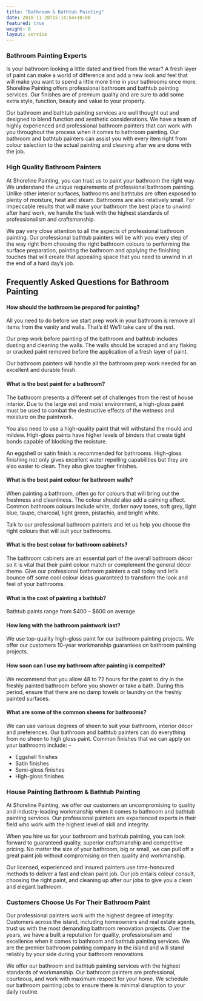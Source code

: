 ```yaml
---
title: "Bathroom & Bathtub Painting"
date: 2018-11-28T15:14:54+10:00
featured: true
weight: 8
layout: service
---
```

<section class="unique unique1">
<div class="container relative">
<div class="row flex">

<div class="col-xs-12 col-md-12">
<h3>Bathroom Painting Experts</h3>
<p></p><p>Is your bathroom looking a little dated and tired from the wear? A fresh layer of paint can make a world of difference and add a new look and feel that will make you want to spend a little more time in your bathrooms once more. Shoreline Painting offers professional bathroom and bathtub painting services. Our finishes are of premium quality and are sure to add some extra style, function, beauty and value to your property.</p>
<p>Our bathroom and bathtub painting services are well thought out and designed to blend function and aesthetic considerations. We have a team of highly experienced and professional bathroom painters that can work with you throughout the process when it comes to bathroom painting. Our bathroom and bathtub painters can assist you with every item right from colour selection to the actual painting and cleaning after we are done with the job.</p>
<p></p>
</div>
</div>
</div> 
</section>
<section class="unique unique2">
<div class="container relative">
<div class="row flex">
<div class="col-xs-12 col-md-12">
<h3>High Quality Bathroom Painters</h3>
<p></p><p>At Shoreline Painting, you can trust us to paint your bathroom the right way. We understand the unique requirements of professional bathroom painting. Unlike other interior surfaces, bathrooms and bathtubs are often exposed to plenty of moisture, heat and steam. Bathrooms are also relatively small. For impeccable results that will make your bathroom the best place to unwind after hard work, we handle the task with the highest standards of professionalism and craftsmanship.</p>
<p>We pay very close attention to all the aspects of professional bathroom painting. Our professional bathtub painters will be with you every step of the way right from choosing the right bathroom colours to performing the surface preparation, painting the bathroom and applying the finishing touches that will create that appealing space that you need to unwind in at the end of a hard day’s job.</p>
<p></p>
</div>
</div>
</div> 
</section>
<section class="faq">
<div class="container">
<h2 class="text-center mb pb-">Frequently Asked Questions for Bathroom Painting</h2>
<div class="col-sm-12">
<div class="accordion">
<h4 class="h6">How should the bathroom be prepared for painting? </h4>
<div class="accordion__hidden">
<p></p><p>All you need to do before we start prep work in your bathroom is remove all items from the vanity and walls. That’s it! We’ll take care of the rest.</p>
<p>Our prep work before painting of the bathroom and bathtub includes dusting and cleaning the walls. The walls should be scraped and any flaking or cracked paint removed before the application of a fresh layer of paint.</p>
<p>Our bathroom painters will handle all the bathroom prep work needed for an excellent and durable finish.</p>
<p></p>
</div>
</div>
<div class="accordion">
<h4 class="h6">What is the best paint for a bathroom?</h4>
<div class="accordion__hidden">
<p></p><p>The bathroom presents a different set of challenges from the rest of house interior. Due to the large wet and moist environment, a high-gloss paint must be used to combat the destructive effects of the wetness and moisture on the paintwork.</p>
<p>You also need to use a high-quality paint that will withstand the mould and mildew. High-gloss paints have higher levels of binders that create tight bonds capable of blocking the moisture.</p>
<p>An eggshell or satin finish is recommended for bathrooms. High-gloss finishing not only gives excellent water repelling capabilities but they are also easier to clean. They also give tougher finishes.</p>
<p></p>
</div>
</div>
<div class="accordion">
<h4 class="h6">What is the best paint colour for bathroom walls?</h4>
<div class="accordion__hidden">
<p></p><p>When painting a bathroom, often go for colours that will bring out the freshness and cleanliness. The colour should also add a calming effect. Common bathroom colours include white, darker navy tones, soft grey, light blue, taupe, charcoal, light green, pistachio, and bright white.</p>
<p>Talk to our professional bathroom painters and let us help you choose the right colours that will suit your bathrooms.</p>
<p></p>
</div>
</div>
<div class="accordion">
<h4 class="h6">What is the best colour for bathroom cabinets?</h4>
<div class="accordion__hidden">
<p></p><p>The bathroom cabinets are an essential part of the overall bathroom décor so it is vital that their paint colour match or complement the general décor theme. Give our professional bathroom painters a call today and let’s bounce off some cool colour ideas guaranteed to transform the look and feel of your bathrooms.</p>
<p></p>
</div>
</div>
</div>
<div class="col-sm-6">
<div class="accordion">
<h4 class="h6">What is the cost of painting a bathtub? </h4>
<div class="accordion__hidden">
<p></p><p>Bathtub paints range from $400 – $600 on average</p>
<p></p>
</div>
</div>
<div class="accordion">
<h4 class="h6">How long with the bathroom paintwork last? </h4>
<div class="accordion__hidden">
<p></p><p>We use top-quality high-gloss paint for our bathroom painting projects. We offer our customers 10-year workmanship guarantees on bathroom painting projects.</p>
<p></p>
</div>
</div>
<div class="accordion">
<h4 class="h6">How soon can I use my bathroom after painting is compelted?</h4>
<div class="accordion__hidden">
<p></p><p>We recommend that you allow 48 to 72 hours for the paint to dry in the freshly painted bathroom before you shower or take a bath. During this period, ensure that there are no damp towels or laundry on the freshly painted surfaces.</p>
<p></p>
</div>
</div>
<div class="accordion">
<h4 class="h6">What are some of the common sheens for bathrooms? </h4>
<div class="accordion__hidden">
<p></p><p>We can use various degrees of sheen to suit your bathroom, interior décor and preferences. Our bathroom and bathtub painters can do everything from no sheen to high gloss paint. Common finishes that we can apply on your bathrooms include: –</p>
<ul>
<li>Eggshell finishes</li>
<li>Satin finishes</li>
<li>Semi-gloss finishes</li>
<li>High-gloss finishes</li>
</ul>
<p></p>
</div>
</div>
</div>
</div>
</section>
<section class="unique">
<div class="container relative">
<div class="row flex">
<div class="col-xs-12 col-sm-12">
<h3>House Painting Bathroom &amp; Bathtub Painting</h3>
<p></p><p>At Shoreline Painting, we offer our customers an uncompromising to quality and industry-leading workmanship when it comes to bathroom and bathtub painting services. Our professional painters are experienced experts in their field who work with the highest level of skill and integrity.</p>
<p>When you hire us for your bathroom and bathtub painting, you can look forward to guaranteed quality, superior craftsmanship and competitive pricing. No matter the size of your bathroom, big or small, we can pull off a great paint job without compromising on then quality and workmanship.</p>
<p>Our licensed, experienced and insured painters use time-honoured methods to deliver a fast and clean paint job. Our job entails colour consult, choosing the right paint, and cleaning up after our jobs to give you a clean and elegant bathroom.</p>
<p></p>
</div>
<div class="col-xs-12 col-sm-12">
<h3>Customers Choose Us For Their Bathroom Paint</h3>
<p></p><p>Our professional painters work with the highest degree of integrity. Customers across the island, including homeowners and real estate agents, trust us with the most demanding bathroom renovation projects. Over the years, we have a built a reputation for quality, professionalism and excellence when it comes to bathroom and bathtub painting services. We are the premier bathroom painting company in the island and will stand reliably by your side during your bathroom renovations.</p>
<p>We offer our bathroom and bathtub painting services with the highest standards of workmanship. Our bathroom painters are professional, courteous, and work with maximum respect for your home. We schedule our bathroom painting jobs to ensure there is minimal disruption to your daily routine.</p>
<p></p>
</div>
</div>
</div>
</section>